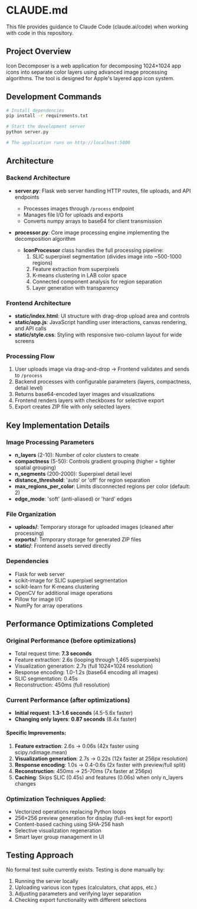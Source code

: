 # CLAUDE.md

This file provides guidance to Claude Code (claude.ai/code) when working with code in this repository.

## Project Overview

Icon Decomposer is a web application for decomposing 1024×1024 app icons into separate color layers using advanced image processing algorithms. The tool is designed for Apple's layered app icon system.

## Development Commands

```bash
# Install dependencies
pip install -r requirements.txt

# Start the development server
python server.py

# The application runs on http://localhost:5000
```

## Architecture

### Backend Architecture
- **server.py**: Flask web server handling HTTP routes, file uploads, and API endpoints
  - Processes images through `/process` endpoint
  - Manages file I/O for uploads and exports
  - Converts numpy arrays to base64 for client transmission

- **processor.py**: Core image processing engine implementing the decomposition algorithm
  - **IconProcessor** class handles the full processing pipeline:
    1. SLIC superpixel segmentation (divides image into ~500-1000 regions)
    2. Feature extraction from superpixels
    3. K-means clustering in LAB color space
    4. Connected component analysis for region separation
    5. Layer generation with transparency

### Frontend Architecture
- **static/index.html**: UI structure with drag-drop upload area and controls
- **static/app.js**: JavaScript handling user interactions, canvas rendering, and API calls
- **static/style.css**: Styling with responsive two-column layout for wide screens

### Processing Flow
1. User uploads image via drag-and-drop → Frontend validates and sends to `/process`
2. Backend processes with configurable parameters (layers, compactness, detail level)
3. Returns base64-encoded layer images and visualizations
4. Frontend renders layers with checkboxes for selective export
5. Export creates ZIP file with only selected layers

## Key Implementation Details

### Image Processing Parameters
- **n_layers** (2-10): Number of color clusters to create
- **compactness** (5-50): Controls gradient grouping (higher = tighter spatial grouping)
- **n_segments** (200-2000): Superpixel detail level
- **distance_threshold**: 'auto' or 'off' for region separation
- **max_regions_per_color**: Limits disconnected regions per color (default: 2)
- **edge_mode**: 'soft' (anti-aliased) or 'hard' edges

### File Organization
- **uploads/**: Temporary storage for uploaded images (cleaned after processing)
- **exports/**: Temporary storage for generated ZIP files
- **static/**: Frontend assets served directly

### Dependencies
- Flask for web server
- scikit-image for SLIC superpixel segmentation
- scikit-learn for K-means clustering
- OpenCV for additional image operations
- Pillow for image I/O
- NumPy for array operations

## Performance Optimizations Completed

### Original Performance (before optimizations)
- Total request time: **7.3 seconds**
- Feature extraction: 2.6s (looping through 1,465 superpixels)
- Visualization generation: 2.7s (full 1024×1024 resolution)
- Response encoding: 1.0-1.2s (base64 encoding all images)
- SLIC segmentation: 0.45s
- Reconstruction: 450ms (full resolution)

### Current Performance (after optimizations)
- **Initial request**: **1.3-1.6 seconds** (4.5-5.6x faster)
- **Changing only layers**: **0.87 seconds** (8.4x faster)

#### Specific Improvements:
1. **Feature extraction**: 2.6s → 0.06s (42x faster using scipy.ndimage.mean)
2. **Visualization generation**: 2.7s → 0.22s (12x faster at 256px resolution)
3. **Response encoding**: 1.0s → 0.4-0.6s (2x faster with preview/full split)
4. **Reconstruction**: 450ms → 25-70ms (7x faster at 256px)
5. **Caching**: Skips SLIC (0.45s) and features (0.06s) when only n_layers changes

### Optimization Techniques Applied:
- Vectorized operations replacing Python loops
- 256×256 preview generation for display (full-res kept for export)
- Content-based caching using SHA-256 hash
- Selective visualization regeneration
- Smart layer group management in UI

## Testing Approach

No formal test suite currently exists. Testing is done manually by:
1. Running the server locally
2. Uploading various icon types (calculators, chat apps, etc.)
3. Adjusting parameters and verifying layer separation
4. Checking export functionality with different selections